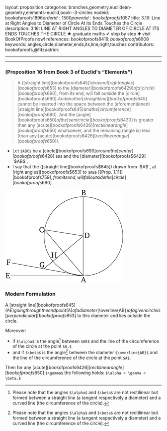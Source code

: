 layout: proposition
categories: branches,geometry,euclidean-geometry,elements-euclid,book--3-circles
nodeid: bookofproofs$1896
orderid: 1500
parentid: bookofproofs$1057
title: 3.16: Line at Right Angles to Diameter of Circle At its Ends Touches the Circle
description: 3.16: LINE AT RIGHT ANGLES TO DIAMETER OF CIRCLE AT ITS ENDS TOUCHES THE CIRCLE &#9733; graduate maths &#10004; step by step &#10010; visit BookOfProofs now!
references: bookofproofs$6419,bookofproofs$6908
keywords: angles,circle,diameter,ends,its,line,right,touches
contributors: bookofproofs,@fitzpatrick

---


---

### (Proposition 16 from Book 3 of Euclid's “Elements”)

> A ([straight line][bookofproofs$645]) drawn at [right angles][bookofproofs$653] to the [diameter][bookofproofs$6429] of a [circle][bookofproofs$690], from its end, will fall outside the [circle][bookofproofs$690]. And another [straight line][bookofproofs$645] cannot be inserted into the space between the (aforementioned) [straight line][bookofproofs$645] and the [circumference][bookofproofs$690]. And the [angle][bookofproofs$650] of the [semicircle][bookofproofs$6430] is greater than any [acute][bookofproofs$6426] [rectilinear angle][bookofproofs$650] whatsoever, and the remaining (angle is) less (than any [acute][bookofproofs$6426] [rectilinear angle][bookofproofs$650]).
* Let `$ABC$` be a [circle][bookofproofs$690] around the [center][bookofproofs$6428] `$D$` and the [diameter][bookofproofs$6429] `$AB$`.
* I say that the ([straight line][bookofproofs$645]) drawn from `$A$`, at [right angles][bookofproofs$653] to `$AB$` [[Prop. 1.11]][bookofproofs$759], from its end, will fall outside the [circle][bookofproofs$690].


![fig16e](https://github.com/bookofproofs/bookofproofs.github.io/blob/main/_sources/_assets/images/euclid/Book03/fig16e.png?raw=true)


### Modern Formulation

A [straight line][bookofproofs$645] ($AE$) going through the endpoint ($A$) of a diameter ($\overline{AB}$) of a given circle is [perpendicular][bookofproofs$653] to this diameter and lies outside the circle.

Moreover:

* if `$\alpha$` is the angle[^1] between `$AE$` and the line of the circumference of the circle at the point `$A,$` 
* and if `$\beta$` is the angle[^1] between the diameter `$\overline{AB}$` and the line of the circumference of the circle at the point `$A$`.

Then for any [acute][bookofproofs$6426] [rectilinear angle][bookofproofs$650] `$\gamma$` the following holds: `$\alpha < \gamma < \beta.$`

[^1]: Please note that the angles `$\alpha$` and `$\beta$` are not rectilinear but formed between a straight line (a tangent respectively a diameter) and a curved line (the circumference of the circle).

